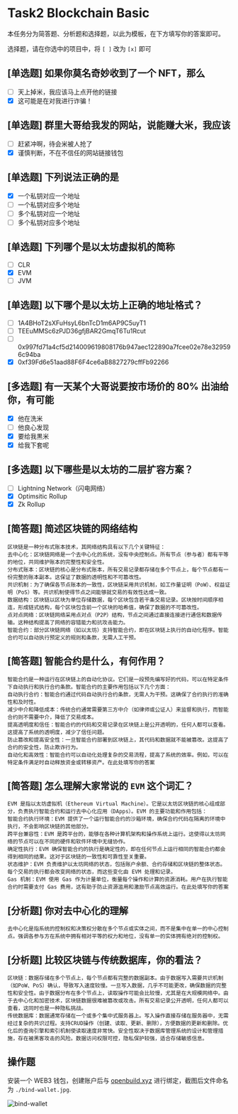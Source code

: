 # Task2 Blockchain Basic

本任务分为简答题、分析题和选择题，以此为模板，在下方填写你的答案即可。

选择题，请在你选中的项目中，将 `[ ]` 改为 `[x]` 即可

## [单选题] 如果你莫名奇妙收到了一个 NFT，那么

- [ ] 天上掉米，我应该马上点开他的链接
- [X] 这可能是在对我进行诈骗！

## [单选题] 群里大哥给我发的网站，说能赚大米，我应该

- [ ] 赶紧冲啊，待会米被人抢了
- [X] 谨慎判断，不在不信任的网站链接钱包

## [单选题] 下列说法正确的是

- [X] 一个私钥对应一个地址
- [ ] 一个私钥对应多个地址
- [ ] 多个私钥对应一个地址
- [ ] 多个私钥对应多个地址

## [单选题] 下列哪个是以太坊虚拟机的简称

- [ ] CLR
- [X] EVM
- [ ] JVM

## [单选题] 以下哪个是以太坊上正确的地址格式？

- [ ] 1A4BHoT2sXFuHsyL6bnTcD1m6AP9C5uyT1
- [ ] TEEuMMSc6zPJD36gfjBAR2GmqT6Tu1Rcut
- [ ] 0x997fd71a4cf5d214009619808176b947aec122890a7fcee02e78e329596c94ba
- [X] 0xf39Fd6e51aad88F6F4ce6aB8827279cffFb92266

## [多选题] 有一天某个大哥说要按市场价的 80% 出油给你，有可能

- [X] 他在洗米
- [ ] 他良心发现
- [X] 要给我黒米
- [X] 给我下套呢

## [多选题] 以下哪些是以太坊的二层扩容方案？

- [ ] Lightning Network（闪电网络）
- [X] Optimsitic Rollup
- [X] Zk Rollup

## [简答题] 简述区块链的网络结构

```
区块链是一种分布式账本技术，其网络结构具有以下几个关键特征：
去中心化：区块链网络是一个去中心化的系统，没有中央控制点。所有节点（参与者）都有平等的地位，共同维护账本的完整性和安全性。
分布式账本：区块链的核心是分布式账本，所有交易记录都存储在多个节点上，每个节点都有一份完整的账本副本。这保证了数据的透明性和不可篡改性。
共识机制：为了确保各节点账本的一致性，区块链采用共识机制，如工作量证明（PoW）、权益证明（PoS）等。共识机制使得节点之间能够就交易的有效性达成一致。
数据结构：区块链以区块为单位存储数据，每个区块包含若干条交易记录。区块按时间顺序相连，形成链式结构，每个区块包含前一个区块的哈希值，确保了数据的不可篡改性。
点对点网络：区块链网络采用点对点（P2P）结构，节点之间通过直接连接进行通信和数据传输。这种结构提高了网络的容错能力和抗攻击能力。
智能合约：部分区块链网络（如以太坊）支持智能合约，即在区块链上执行的自动化程序。智能合约可以自动执行预定义的规则和条款，无需人工干预。
```

## [简答题] 智能合约是什么，有何作用？

```
智能合约是一种运行在区块链上的自动化协议。它们是一段预先编写好的代码，可以在特定条件下自动执行和执行合约条款。智能合约的主要作用包括以下几个方面：
自动执行合约：智能合约通过代码自动执行合约条款，无需人为干预。这确保了合约执行的准确性和及时性。
减少中介和降低成本：传统合约通常需要第三方中介（如律师或公证人）来监督和执行，而智能合约则不需要中介，降低了交易成本。
提高透明度和信任：智能合约的代码和交易记录在区块链上是公开透明的，任何人都可以查看。这提高了系统的透明度，减少了信任问题。
防止篡改和提高安全性：一旦智能合约部署到区块链上，其代码和数据就不能被篡改。这提高了合约的安全性，防止欺诈行为。
自动化和高效性：智能合约可以自动化处理复杂的交易流程，提高了系统的效率。例如，可以在特定条件满足时自动释放资金或转移资产。在此处填写你的答案
```

## [简答题] 怎么理解大家常说的 `EVM` 这个词汇？

```
EVM 是指以太坊虚拟机（Ethereum Virtual Machine）。它是以太坊区块链的核心组成部分，负责执行智能合约和运行去中心化应用（DApps）。EVM 的主要功能和作用包括：
智能合约执行环境：EVM 提供了一个运行智能合约的沙箱环境，确保合约代码在隔离的环境中执行，不会影响区块链的其他部分。
跨平台兼容性：EVM 是跨平台的，能够在各种计算机架构和操作系统上运行。这使得以太坊网络的节点可以在不同的硬件和软件环境中无缝协作。
确定性执行：EVM 确保智能合约的执行是确定性的，即在任何节点上运行相同的智能合约都会得到相同的结果。这对于区块链的一致性和可靠性至关重要。
状态维护：EVM 负责维护以太坊网络的状态，包括账户余额、合约存储和区块链的整体状态。每个交易的执行都会改变网络的状态，而这些变化由 EVM 处理和记录。
Gas 机制：EVM 使用 Gas 作为计量单位，衡量每个操作和计算的资源消耗。用户在执行智能合约时需要支付 Gas 费用，这有助于防止资源滥用和激励节点高效运行。在此处填写你的答案
```

## [分析题] 你对去中心化的理解

```
去中心化是指系统的控制权和决策权分散在多个节点或实体之间，而不是集中在单一的中心控制点。强调各参与方在系统中拥有相对平等的权力和地位，没有单一的实体拥有绝对的控制权。
```

## [分析题] 比较区块链与传统数据库，你的看法？

```
区块链：数据存储在多个节点上，每个节点都有完整的数据副本。由于数据写入需要共识机制（如PoW、PoS）确认，导致写入速度较慢。一旦写入数据，几乎不可能更改，确保数据的完整性和安全性。由于数据分布在多个节点上，读取操作可能会比较慢，尤其是在大规模网络中。由于去中心化和加密技术，区块链数据很难被篡改或攻击。所有交易记录公开透明，任何人都可以查看，这同时也是一种隐私挑战。
传统数据库：数据通常存储在一个或多个集中式服务器上。写入操作直接存储在服务器中，无需经过复杂的共识过程。支持CRUD操作（创建、读取、更新、删除），方便数据的更新和删除。优化后的查询引擎和索引机制使读取速度非常快。安全性取决于数据库管理系统的设计和管理措施，存在被黑客攻击的风险。数据访问权限可控，隐私保护较强，适合存储敏感信息。
```

## 操作题

安装一个 WEB3 钱包，创建账户后与 [openbuild.xyz](https://openbuild.xyz/profile) 进行绑定，截图后文件命名为 `./bind-wallet.jpg`.

![bind-wallet](bind-wallet.jpg)
